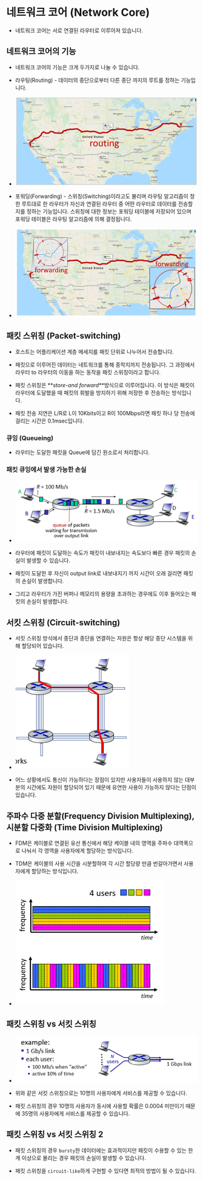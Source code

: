 # 네트워크 코어 (Network Core)

- 네트워크 코어는 서로 연결된 라우터로 이루어져 있습니다.

## 네트워크 코어의 기능

- 네트워크 코어의 기능은 크게 두가지로 나눌 수 있습니다.

- 라우팅(Routing) - 데이터의 종단으로부터 다른 종단 까지의 루트를 정하는 기능입니다.

- ![image](../../img/routing.PNG)

- 포워딩(Forwarding) - 스위칭(Switching)이라고도 불리며 라우팅 알고리즘이 정한 루트대로 한 라우터가 자신과 연결된 라우터 중 어떤 라우터로 데이터를 전송할 지를 정하는 기능입니다. 스위칭에 대한 정보는 포워딩 테이블에 저장되어 있으며 포워딩 테이블은 라우팅 알고리즘에 의해 결정됩니다.

- ![image](../../img/forwarding.PNG)

## 패킷 스위칭 (Packet-switching)

- 호스트는 어플리케이션 계층 메세지를 패킷 단위로 나누어서 전송합니다.

- 패킷으로 이루어진 데이터는 네트워크를 통해 종착지까지 전송됩니다. 그 과정에서 라우터 to 라우터의 이동을 하는 동작을 패킷 스위칭이라고 합니다.

- 패킷 스위칭은 **_store-and forward_**방식으로 이루어집니다. 이 방식은 패킷이 라우터에 도달했을 때 패킷의 휘발을 방지하기 위해 저장한 후 전송하는 방식입니다.

- 패킷 전송 지연은 L/R로 L이 10Kbits이고 R이 100Mbps라면 패킷 하나 당 전송에 걸리는 시간은 0.1msec입니다.

### 큐잉 (Queueing)

- 라우터는 도달한 패킷을 Queue에 담긴 원소로서 처리합니다.

### 패킷 큐잉에서 발생 가능한 손실

- ![image](../../img/packet_queueing.PNG)

- 라우터에 패킷이 도달하는 속도가 패킷이 내보내지는 속도보다 빠른 경우 패킷의 손실이 발생할 수 있습니다.

- 패킷이 도달한 후 자신이 output link로 내보내지기 까지 시간이 오래 걸리면 패킷의 손실이 발생합니다.

- 그리고 라우터가 가진 버퍼나 메모리의 용량을 초과하는 경우에도 이후 들어오는 패킷의 손실이 발생합니다.

## 서킷 스위칭 (Circuit-switching)

- 서킷 스위칭 방식에서 종단과 종단을 연결하는 자원은 항상 해당 종단 시스템을 위해 할당되어 있습니다.

- ![image](../../img/circuit_switching.PNG)

- 어느 상황에서도 통신이 가능하다는 장점이 있지만 사용자들이 사용하지 않는 대부분의 시간에도 자원이 할당되어 있기 때문에 유연한 사용이 가능하지 않다는 단점이 있습니다.

## 주파수 다중 분할(Frequency Division Multiplexing), 시분할 다중화 (Time Division Multiplexing)

- FDM은 케이블로 연결된 유선 통신에서 해당 케이블 내의 영역을 주파수 대역폭으로 나눠서 각 영역을 사용자에게 할당하는 방식입니다.

- TDM은 케이블의 사용 시간을 시분할하여 각 시간 할당량 만큼 번갈아가면서 사용자에게 할당하는 방식입니다.

- ![image](../../img/fdm_tdm.PNG)

## 패킷 스위칭 vs 서킷 스위칭

- ![image](../../img/packet_vs_circuit.PNG)

- 위와 같은 서킷 스위칭으로는 10명의 사용자에게 서비스를 제공할 수 있습니다.

- 패킷 스위칭의 경우 10명의 사용자가 동시에 사용할 확률은 0.0004 미만이기 때문에 35명의 사용자에게 서비스를 제공할 수 있습니다.

## 패킷 스위칭 vs 서킷 스위칭 2

- 패킷 스위칭의 경우 `bursty`한 데이터에는 효과적이지만 패킷이 수용할 수 있는 한계 이상으로 몰리는 경우 패킷의 손실이 발생할 수 있습니다.

- 패킷 스위칭을 `circuit-like`하게 구현할 수 있다면 최적의 방법이 될 수 있습니다.
